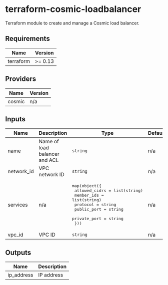 # terraform-cosmic-loadbalancer

Terraform module to create and manage a Cosmic load balancer.

<!--- BEGIN_TF_DOCS --->
## Requirements

| Name | Version |
|------|---------|
| terraform | >= 0.13 |

## Providers

| Name | Version |
|------|---------|
| cosmic | n/a |

## Inputs

| Name | Description | Type | Default | Required |
|------|-------------|------|---------|:--------:|
| name | Name of load balancer and ACL | `string` | n/a | yes |
| network\_id | VPC network ID | `string` | n/a | yes |
| services | n/a | <pre>map(object({<br>    allowed_cidrs = list(string)<br>    member_ids    = list(string)<br>    protocol      = string<br>    public_port   = string<br>    private_port  = string<br>  }))</pre> | n/a | yes |
| vpc\_id | VPC ID | `string` | n/a | yes |

## Outputs

| Name | Description |
|------|-------------|
| ip\_address | IP address |

<!--- END_TF_DOCS --->
